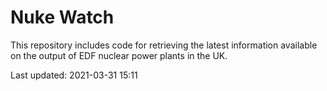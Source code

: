 # Nuke Watch

This repository includes code for retrieving the latest information available on the output of EDF nuclear power plants in the UK.

Last updated: 2021-03-31 15:11